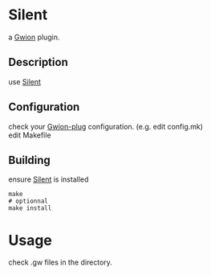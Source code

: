 # Silent
  a [Gwion](https://github.com/Gwion/Gwion) plugin.  
## Description
use [Silent](https://github.com/.../Silent)
## Configuration
check your [Gwion-plug](https://github.com/Gwion/gwion-plug) configuration. (e.g. edit config.mk)  
edit Makefile
## Building
ensure [Silent](https://github.com/.../Silent) is installed
```
make
# optionnal
make install
```
# Usage
check .gw files in the directory.
